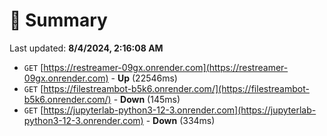 # 📖 Summary
Last updated: **8/4/2024, 2:16:08 AM**

- `GET` [https://restreamer-09gx.onrender.com](https://restreamer-09gx.onrender.com) - **Up** (22546ms)
- `GET` [https://filestreambot-b5k6.onrender.com/](https://filestreambot-b5k6.onrender.com/) - **Down** (145ms)
- `GET` [https://jupyterlab-python3-12-3.onrender.com](https://jupyterlab-python3-12-3.onrender.com) - **Down** (334ms)
